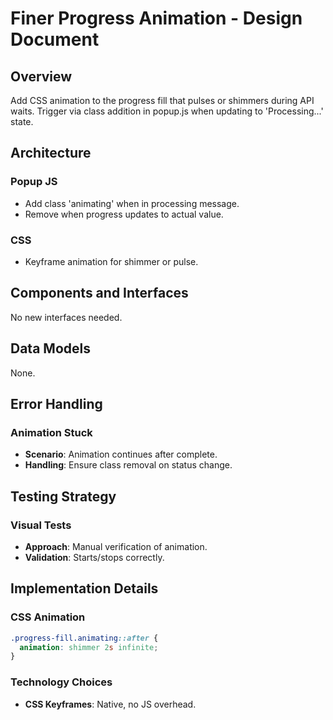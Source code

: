 
# Finer Progress Animation - Design Document

## Overview

Add CSS animation to the progress fill that pulses or shimmers during API waits. Trigger via class addition in popup.js when updating to 'Processing...' state.

## Architecture

### Popup JS
- Add class 'animating' when in processing message.
- Remove when progress updates to actual value.

### CSS
- Keyframe animation for shimmer or pulse.

## Components and Interfaces

No new interfaces needed.

## Data Models

None.

## Error Handling

### Animation Stuck
- **Scenario**: Animation continues after complete.
- **Handling**: Ensure class removal on status change.

## Testing Strategy

### Visual Tests
- **Approach**: Manual verification of animation.
- **Validation**: Starts/stops correctly.

## Implementation Details

### CSS Animation
```css
.progress-fill.animating::after {
  animation: shimmer 2s infinite;
}
```

### Technology Choices
- **CSS Keyframes**: Native, no JS overhead. 
